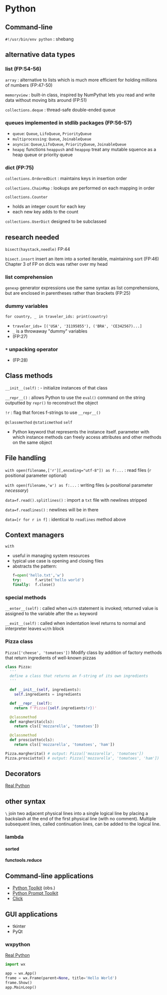 # Python

## Command-line
`#!/usr/bin/env python`
: shebang

## alternative data types

### list (FP:54-56)
`array` 
: alternative to lists which is much more efficient for holding millions of numbers (FP:47-50)

`memoryview` 
: built-in class, inspired by NumPythat lets you read and write data without moving bits around (FP:51)

`collections.deque` 
: thread-safe double-ended queue

### queues implemented in stdlib packages (FP:56-57)
  - `queue`: `Queue`, `LifoQueue`, `PriorityQueue`
  - `multiprocessing`: `Queue`, `JoinableQueue`
  - `asyncio`: `Queue`,`LifoQueue`, `PriorityQueue`, `JoinableQueue`
  - `heapq`: functions `heappush` and `heappop` treat any mutable squence as a heap queue or priority queue

### dict (FP:75)
`collections.OrderedDict` 
: maintains keys in insertion order

`collections.ChainMap` 
: lookups are performed on each mapping in order

`collections.Counter`
  - holds an integer count for each key
  - each new key adds to the count

`collections.UserDict` 
  designed to be subclassed

## research needed
`bisect(haystack,needle)` 
  FP:44

`bisect.insort` 
  insert an item into a sorted iterable, maintaining sort (FP:46)
  Chapter 3 of FP on dicts was rather over my head

### list comprehension
`genexp` 
  generator expressions use the same syntax as list comprehensions, but are enclosed in parentheses rather than brackets (FP:25)

### dummy variables
`for country, _ in traveler_ids: print(country)`
  - `traveler_ids= [('USA', '31195855'), ('BRA', 'CE342567)...]`
  - `_` is a throwaway "dummy" variables
  - (FP:27)

### `*` unpacking operator
  - (FP:28)

## Class methods
`__init__(self)`
: - initialize instances of that class

`__repr__()`
: allows Python to use the `eval()` command on the string outputted by `repr()` to reconstruct the object

`!r`
: flag that forces f-strings to use `__repr__()`

`@classmethod`
`@staticmethod`
`self`
  - Python keyword that represents the instance itself. parameter with which instance methods can freely access attributes and other methods on the same object

## File handling
`with open(filename,['r'][,encoding="utf-8"]) as f:...`
: read files (`r` positional parameter optional)

`with open(filename,'w') as f:...`
: writing files (`w` positional parameter _necessary_)

`data=f.read().splitlines()`
: import a `txt` file with newlines stripped

`data=f.readlines()`
: newlines will be in there

`data=[r for r in f]`
: identical to `readlines` method above

## Context managers
`with`
  - useful in managing system resources
  - typical use case is opening and closing files
  - abstracts the pattern:
    ```py
    f=open('hello.txt','w')
    try:      f.write('hello world')
    finally:  f.close()
    ```
### special methods
`__enter__(self)`
: called when `with` statement is invoked; returned value is assigned to the variable after the `as` keyword

`__exit__(self)`
: called when indentation level returns to normal and interpreter leaves `with` block

### Pizza class
`Pizza(['cheese', 'tomatoes'])`
Modify class by addition of factory methods that return ingredients of well-known pizzas

```py
class Pizza:
  '''
  define a class that returns an f-string of its own ingredients
  '''

  def __init__(self, ingredients):
    self.ingredients = ingredients

  def __repr__(self):
    return f'Pizza({self.ingredients!r})'

  @classmethod
  def margherita(cls):
    return cls(['mozzarella', 'tomatoes'])

  @classmethod
  def prosciutto(cls):
    return cls(['mozzarella', 'tomatoes', 'ham'])

Pizza.margherita() # output: Pizza(['mozzarella', 'tomatoes'])
Pizza.prosciutto() # output: Pizza(['mozzarella', 'tomatoes', 'ham'])
```

## Decorators
[Real Python](https://realpython.com/primer-on-python-decorators/#reusing-decorators)

## other syntax
`\` 
  join two adjacent physical lines into a single logical line by placing a backslash at the end of the first physical line (with no comment). Multiple subsequent lines, called continuation lines, can be added to the logical line.

### lambda
#### sorted
#### functools.reduce

## Command-line applications
- [Python Toolkit](http://pythontoolkit.sourceforge.net/) (obs.)
- [Python Prompt Toolkit](https://github.com/prompt-toolkit/python-prompt-toolkit)
- [Click](https://github.com/pallets/click)

## GUI applications
- tkinter
- PyQt

### wxpython
[Real Python](https://realpython.com/python-gui-with-wxpython/)

```py
import wx

app = wx.App()
frame = wx.Frame(parent=None, title='Hello World')
frame.Show()
app.MainLoop()
```
